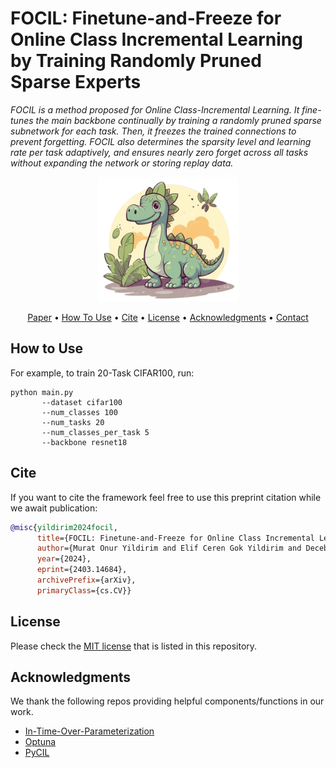 # FOCIL: Finetune-and-Freeze for Online Class Incremental Learning by Training Randomly Pruned Sparse Experts

*FOCIL is a method proposed for Online Class-Incremental Learning. It fine-tunes the main backbone continually by training a randomly pruned sparse subnetwork for each task. Then, it freezes the trained connections to prevent forgetting. FOCIL also determines the sparsity level and learning rate per task adaptively, and ensures nearly zero forget across all tasks without expanding the network or storing replay data.* 


<div align="center">
<img src="./resources/focil.png" width="225px">
</div>

<p align="center">
  <a href="https://arxiv.org/abs/2403.14684">Paper</a> •
  <a href="#how-to-use">How To Use</a> •
  <a href="#cite">Cite</a> •
  <a href="#license">License</a> •
  <a href="#acknowledgments">Acknowledgments</a> •
  <a href="https://muratonuryildirim.github.io">Contact</a>
</p>

## How to Use

For example, to train 20-Task CIFAR100, run:

```
python main.py
       --dataset cifar100
       --num_classes 100
       --num_tasks 20
       --num_classes_per_task 5
       --backbone resnet18
```

## Cite
If you want to cite the framework feel free to use this preprint citation while we await publication:
```bibtex
@misc{yildirim2024focil,
      title={FOCIL: Finetune-and-Freeze for Online Class Incremental Learning by Training Randomly Pruned Sparse Experts}, 
      author={Murat Onur Yildirim and Elif Ceren Gok Yildirim and Decebal Constantin Mocanu and Joaquin Vanschoren},
      year={2024},
      eprint={2403.14684},
      archivePrefix={arXiv},
      primaryClass={cs.CV}}
```

## License

Please check the [MIT license](./LICENSE) that is listed in this repository.

## Acknowledgments

We thank the following repos providing helpful components/functions in our work.

- [In-Time-Over-Parameterization](https://github.com/Shiweiliuiiiiiii/In-Time-Over-Parameterization)
- [Optuna](https://github.com/optuna/optuna)
- [PyCIL](https://github.com/G-U-N/PyCIL)
